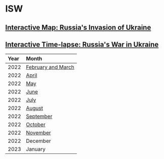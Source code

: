 # ISW
## [Interactive Map: Russia's Invasion of Ukraine](https://storymaps.arcgis.com/stories/36a7f6a6f5a9448496de641cf64bd375)

## [Interactive Time-lapse: Russia's War in Ukraine](https://storymaps.arcgis.com/stories/733fe90805894bfc8562d90b106aa895)

|Year|Month|
|:---|:---|
|2022|[February and March](https://experience.arcgis.com/experience/c5eeec0f7ce5469ab6fc70176327fb0e/)|
|2022|[April](https://experience.arcgis.com/experience/470f2b16c86943a288e62a6ec8ab3ca3/)|
|2022|[May](https://experience.arcgis.com/experience/8402ca9a9979465493cb10613b4a80f9/)|
|2022|[June](https://experience.arcgis.com/experience/12fc225cb21a4d469fc9755f9ba8fbc1/)|
|2022|[July](https://experience.arcgis.com/experience/2817e9b7fde743a1a74d0e5e314393e4)|
|2022|[August](https://experience.arcgis.com/experience/82dbb0c07bbe4edda4100ebcf44fd10c/)|
|2022|[September](https://experience.arcgis.com/experience/6314230485b64d71b3b9ef65192a205c)|
|2022|[October](https://experience.arcgis.com/experience/551426ba370c4273a3ec2cbef273ae51/)|
|2022|[November](https://experience.arcgis.com/experience/76a5f43c604543e1b0882da23a8d6ab1)|
|2022|December|
|2023|January|

